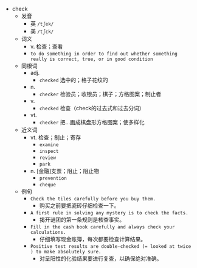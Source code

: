- check
  - 发音
    - 英 `/tʃek/`
    - 美 `/tʃɛk/`
  - 词义
    - v. 检查；查看
    - `to do something in order to find out whether something really is correct, true, or in good condition`
  - 同根词
    - adj.
      - `checked` 选中的；格子花纹的
    - n.
      - `checker` 检验员；收银员；棋子；方格图案；制止者
    - v.
      - `checked` 检查（check的过去式和过去分词）
    - vt.
      - `checker` 把…画成棋盘形方格图案；使多样化
  - 近义词
    - vt. 检查；制止；寄存
      - `examine`
      - `inspect`
      - `review`
      - `park`
    - n. [金融]支票；阻止；阻止物
      - `prevention`
      - `cheque`
  - 例句
    - `Check the tiles carefully before you buy them.`
      - 购买之前要把瓷砖仔细检查一下。
    - `A first rule in solving any mystery is to check the facts.`
      - 揭开谜团的第一条规则是核查事实。
    - `Fill in the cash book carefully and always check your calculations.`
      - 仔细填写现金账簿，每次都要检查计算结果。
    - `Positive test results are double-checked (= looked at twice ) to make absolutely sure.`
      - 对呈阳性的化验结果要进行复查，以确保绝对准确。

